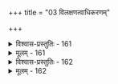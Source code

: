 +++
title = "03 विलक्षणत्वाधिकरणम्"

+++

<details><summary>विश्वास-प्रस्तुतिः - 161</summary>

161.विश्वं त्रैगुण्यवत् स्यात् त्रिगुणत उदितन्नासमादित्ययुक्तं  
सर्वाकारेण साम्यं क्वचिदपि न भवेत् केनचित् साम्यमिष्टम्।  
भग्ना हेतुव्यवस्थोचितगुणसमता गोमयाद्वृश्चिकादौ  
स्थूलत्वं याति चेशः प्रकृतितनुरतस्सर्वचोद्योपमर्दः॥
</details>

<details><summary>मूलम् - 161</summary>

161.विश्वं त्रैगुण्यवत् स्यात् त्रिगुणत उदितन्नासमादित्ययुक्तं  
सर्वाकारेण साम्यं क्वचिदपि न भवेत् केनचित् साम्यमिष्टम्।  
भग्ना हेतुव्यवस्थोचितगुणसमता गोमयाद्वृश्चिकादौ  
स्थूलत्वं याति चेशः प्रकृतितनुरतस्सर्वचोद्योपमर्दः॥
</details>


<details><summary>विश्वास-प्रस्तुतिः - 162</summary>

162. ईक्षा तादृग्बहु स्यामिति सति पठिता तेजसोऽपाञ्च दृष्टा  
सालक्षण्यं ततस्स्याज्जगत इति मृदुप्रज्ञपार्श्वस्थचोद्ये।  
तत्तन्मूर्तेः परस्येक्षणमिदमिति तद्वाक्यभावापलापी  
सामान्येनाभिमानिव्यवहरणमिह व्याहरत् पूर्वपक्षी॥
</details>

<details><summary>मूलम् - 162</summary>

162. ईक्षा तादृग्बहु स्यामिति सति पठिता तेजसोऽपाञ्च दृष्टा  
सालक्षण्यं ततस्स्याज्जगत इति मृदुप्रज्ञपार्श्वस्थचोद्ये।  
तत्तन्मूर्तेः परस्येक्षणमिदमिति तद्वाक्यभावापलापी  
सामान्येनाभिमानिव्यवहरणमिह व्याहरत् पूर्वपक्षी॥
</details>